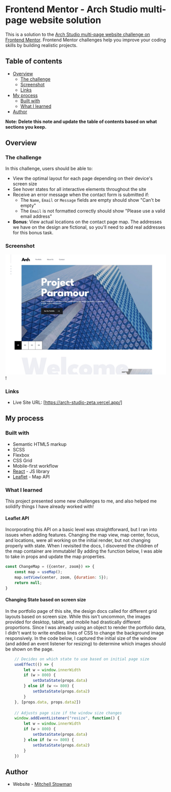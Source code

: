 # Frontend Mentor - Arch Studio multi-page website solution

This is a solution to the [Arch Studio multi-page website challenge on Frontend Mentor](https://www.frontendmentor.io/challenges/arch-studio-multipage-website-wNIbOFYR6). Frontend Mentor challenges help you improve your coding skills by building realistic projects. 

## Table of contents

- [Overview](#overview)
  - [The challenge](#the-challenge)
  - [Screenshot](#screenshot)
  - [Links](#links)
- [My process](#my-process)
  - [Built with](#built-with)
  - [What I learned](#what-i-learned)
- [Author](#author)

**Note: Delete this note and update the table of contents based on what sections you keep.**

## Overview

### The challenge

In this challenge, users should be able to:

- View the optimal layout for each page depending on their device's screen size
- See hover states for all interactive elements throughout the site
- Receive an error message when the contact form is submitted if:
  - The `Name`, `Email` or `Message` fields are empty should show "Can't be empty"
  - The `Email` is not formatted correctly should show "Please use a valid email address"
- **Bonus**: View actual locations on the contact page map. The addresses we have on the design are fictional, so you'll need to add real addresses for this bonus task.

### Screenshot

![Home Page](public/assets/Arch%20Studios%20Screenshot.jpg)!


### Links

- Live Site URL: [https://arch-studio-zeta.vercel.app/]

## My process

### Built with

- Semantic HTML5 markup
- SCSS
- Flexbox
- CSS Grid
- Mobile-first workflow
- [React](https://reactjs.org/) - JS library
- [Leaflet](https://react-leaflet.js.org/) - Map API


### What I learned

This project presented some new challenges to me, and also helped me solidify things I have already worked with!

#### Leaflet API
Incorporating this API on a basic level was straightforward, but I ran into issues when adding features.  Changing the map view, map center, focus, and locations, were all working on the initial render, but not changing properly with state.  When I revisited the docs, I disovered the children of the map container are immutable!  By adding the function below, I was able to take in props and update the map properties.

```JavaScript
const ChangeMap = ({center, zoom}) => {
    const map = useMap();
    map.setView(center, zoom, {duration: 5});
    return null;
}
```

#### Changing State based on screen size
In the portfolio page of this site, the design docs called for different grid layouts based on screen size.  While this isn't uncommon, the images provided for desktop, tablet, and mobile had drastically different proportions.  Since I was already using an object to render the portfolio data, I didn't want to write endless lines of CSS to change the background image responsively.  In the code below, I captured the initial size of the window (and added an event listener for resizing) to determine which images should be shown on the page.

``` JavaScript
    // Decides on which state to use based on initial page size
    useEffect(() => {
        let w = window.innerWidth
        if (w > 800) {
            setDataState(props.data)
        } else if (w <= 800) {
            setDataState(props.data2)
        }
    }, [props.data, props.data2])

    // Adjusts page size if the window size changes
    window.addEventListener("resize", function() {
        let w = window.innerWidth
        if (w > 800) {
            setDataState(props.data)
        } else if (w <= 800) {
            setDataState(props.data2)
        }
    })
```


## Author

- Website - [Mitchell Stowman](https://stowcode.tech)


